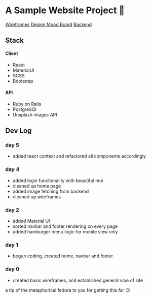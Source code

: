 # A Sample Website Project 🌱

[Wireframes](https://www.figma.com/file/TzQtq6HMhwOrGFj6YayWCz/Artist-Portfolio?node-id=0%3A1) [Design Mood Board](https://www.pinterest.com.au/dannyadesigner/interface-design-inspiration/) [Backend](https://github.com/dannyknows/portfolio-template-api)

## Stack

#### Client

- React
- MaterialUI
- SCSS
- Bootstrap

#### API

- Ruby on Rails
- PostgreSQl
- Unsplash images API

## Dev Log

### day 5

- added react context and refactored all components accordingly

### day 4

- added login functionality with beautiful mui
- cleaned up home page
- added image fetching from backend
- cleaned up wireframes

### day 2

- added Material UI
- sorted navbar and footer rendering on every page
- added hamburger menu logic for mobile view only

### day 1

- begun coding, created home, navbar and footer.

### day 0

- created basic wireframes, and established general vibe of site

a tip of the metaphorical fedora to you for getting this far 😉